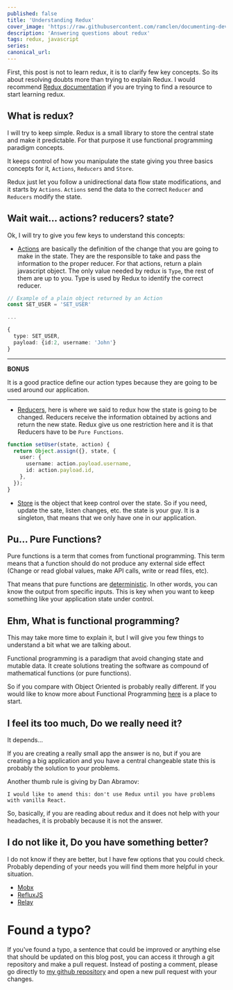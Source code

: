 ```yaml
---
published: false
title: 'Understanding Redux'
cover_image: 'https://raw.githubusercontent.com/ramclen/documenting-dev/master/blog-posts/understanding-redux/assets/redux-architecture.png'
description: 'Answering questions about redux'
tags: redux, javascript
series:
canonical_url:
---
```


First, this post is not to learn redux, it is to clarify few key concepts. So its about resolving doubts more than trying to explain Redux. I would recommend [Redux documentation](https://redux.js.org/basics) if you are trying to find a resource to start learning redux.

## What is redux?

I will try to keep simple. Redux is a small library to store the central state and make it predictable. For that purpose it use functional programming paradigm concepts.

It keeps control of how you manipulate the state giving you three basics concepts for it, `Actions`, `Reducers` and `Store`.

Redux just let you follow a unidirectional data flow state modifications, and it starts by `Actions`. `Actions` send the data to the correct `Reducer` and `Reducers` modify the state.

## Wait wait... actions? reducers? state?

Ok, I will try to give you few keys to understand this concepts:

- [Actions](https://redux.js.org/basics/actions) are basically the definition of the change that you are going to make in the state. They are the responsible to take and pass the information to the proper reducer. For that actions, return a plain javascript object. The only value needed by redux is `Type`, the rest of them are up to you. Type is used by Redux to identify the correct reducer.

```ts
// Example of a plain object returned by an Action
const SET_USER = 'SET_USER'

...

{
  type: SET_USER,
  payload: {id:2, username: 'John'}
}
```

---

**BONUS**

It is a good practice define our action types because they are going to be used around our application.

---

- [Reducers](https://redux.js.org/basics/reducers), here is where we said to redux how the state is going to be changed. Reducers receive the information obtained by actions and return the new state. Redux give us one restriction here and it is that Reducers have to be `Pure Functions`.

```ts
function setUser(state, action) {
  return Object.assign({}, state, {
    user: {
      username: action.payload.username,
      id: action.payload.id,
    },
  });
}
```

- [Store](https://redux.js.org/basics/store) is the object that keep control over the state. So if you need, update the sate, listen changes, etc. the state is your guy. It is a singleton, that means that we only have one in our application.

## Pu... Pure Functions?

Pure functions is a term that comes from functional programming. This term means that a function should do not produce any external side effect (Change or read global values, make API calls, write or read files, etc).

That means that pure functions are [deterministic](https://en.wikipedia.org/wiki/Deterministic_system). In other words, you can know the output from specific inputs. This is key when you want to keep something like your application state under control.

## Ehm, What is functional programming?

This may take more time to explain it, but I will give you few things to understand a bit what we are talking about.

Functional programming is a paradigm that avoid changing state and mutable data. It create solutions treating the software as compound of mathematical functions (or pure functions).

So if you compare with Object Oriented is probably really different. If you would like to know more about Functional Programming [here](https://medium.com/javascript-scene/master-the-javascript-interview-what-is-functional-programming-7f218c68b3a0) is a place to start.

## I feel its too much, Do we really need it?

It depends...

If you are creating a really small app the answer is no, but if you are creating a big application and you have a central changeable state this is probably the solution to your problems.

Another thumb rule is giving by Dan Abramov:

`I would like to amend this: don't use Redux until you have problems with vanilla React.`

So, basically, if you are reading about redux and it does not help with your headaches, it is probably because it is not the answer.

## I do not like it, Do you have something better?

I do not know if they are better, but I have few options that you could check. Probably depending of your needs you will find them more helpful in your situation.

- [Mobx](https://mobx.js.org/README.html#getting-started)
- [RefluxJS](https://github.com/reflux/refluxjs)
- [Relay](https://relay.dev/)

# Found a typo?

If you've found a typo, a sentence that could be improved or anything else that should be updated on this blog post, you can access it through a git repository and make a pull request. Instead of posting a comment, please go directly to [my github repository](https://github.com/ramclen/documenting-dev) and open a new pull request with your changes.

